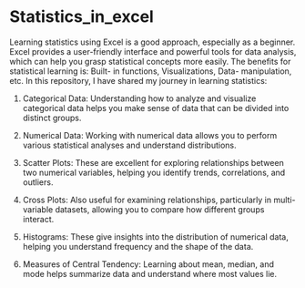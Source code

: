 # Statistics_in_excel
Learning statistics using Excel is a good approach, especially as a beginner. Excel provides a user-friendly interface and powerful tools for data analysis, which can help you grasp statistical concepts more easily. The benefits for statistical learning is: Built- in functions, Visualizations, Data- manipulation, etc.
In this repository, I have shared my journey in learning statistics:

1. Categorical Data: Understanding how to analyze and visualize categorical data helps you make sense of data that can be divided into distinct groups.

2. Numerical Data: Working with numerical data allows you to perform various statistical analyses and understand distributions.

3. Scatter Plots: These are excellent for exploring relationships between two numerical variables, helping you identify trends, correlations, and outliers.

4. Cross Plots: Also useful for examining relationships, particularly in multi-variable datasets, allowing you to compare how different groups interact.

5. Histograms: These give insights into the distribution of numerical data, helping you understand frequency and the shape of the data.

6. Measures of Central Tendency: Learning about mean, median, and mode helps summarize data and understand where most values lie.
